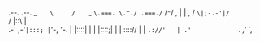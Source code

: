 
.--.       .--.
    _  `    \     /    `  _
     `\.===. \.^./ .===./`
            \/`"`\/
         ,  |    |  ,
        / `\|;-.-'|/` \
       /    |::\  |    \
    .-' ,-'`|:::; |`'-, '-.
        |   |::::\|   |
        |   |::::;|   |
        |   \:::://   |
        |    `.://'   |
       .'             `.
    _,'                 `,_

